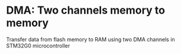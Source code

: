 DMA: Two channels memory to memory
============

Transfer data from flash memory to RAM using two DMA channels in STM32G0 microcontroller
